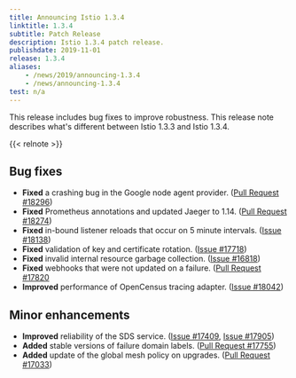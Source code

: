 ```yaml
---
title: Announcing Istio 1.3.4
linktitle: 1.3.4
subtitle: Patch Release
description: Istio 1.3.4 patch release.
publishdate: 2019-11-01
release: 1.3.4
aliases:
    - /news/2019/announcing-1.3.4
    - /news/announcing-1.3.4
test: n/a
---
```


This release includes bug fixes to improve robustness. This release note describes what's different between Istio 1.3.3 and Istio 1.3.4.

{{< relnote >}}

## Bug fixes

- **Fixed** a crashing bug in the Google node agent provider. ([Pull Request #18296](https://github.com/istio/istio/pull/18260))
- **Fixed** Prometheus annotations and updated Jaeger to 1.14. ([Pull Request #18274](https://github.com/istio/istio/pull/18274))
- **Fixed** in-bound listener reloads that occur on 5 minute intervals. ([Issue #18138](https://github.com/istio/istio/issues/18088))
- **Fixed** validation of key and certificate rotation. ([Issue #17718](https://github.com/istio/istio/issues/17718))
- **Fixed** invalid internal resource garbage collection. ([Issue #16818](https://github.com/istio/istio/issues/16818))
- **Fixed** webhooks that were not updated on a failure. ([Pull Request #17820](https://github.com/istio/istio/pull/17820)
- **Improved** performance of OpenCensus tracing adapter. ([Issue #18042](https://github.com/istio/istio/issues/18042))

## Minor enhancements

- **Improved** reliability of the SDS service. ([Issue #17409](https://github.com/istio/istio/issues/17409), [Issue #17905](https://github.com/istio/istio/issues/17905))
- **Added** stable versions of failure domain labels. ([Pull Request #17755](https://github.com/istio/istio/pull/17755))
- **Added** update of the global mesh policy on upgrades. ([Pull Request #17033](https://github.com/istio/istio/pull/17033))
